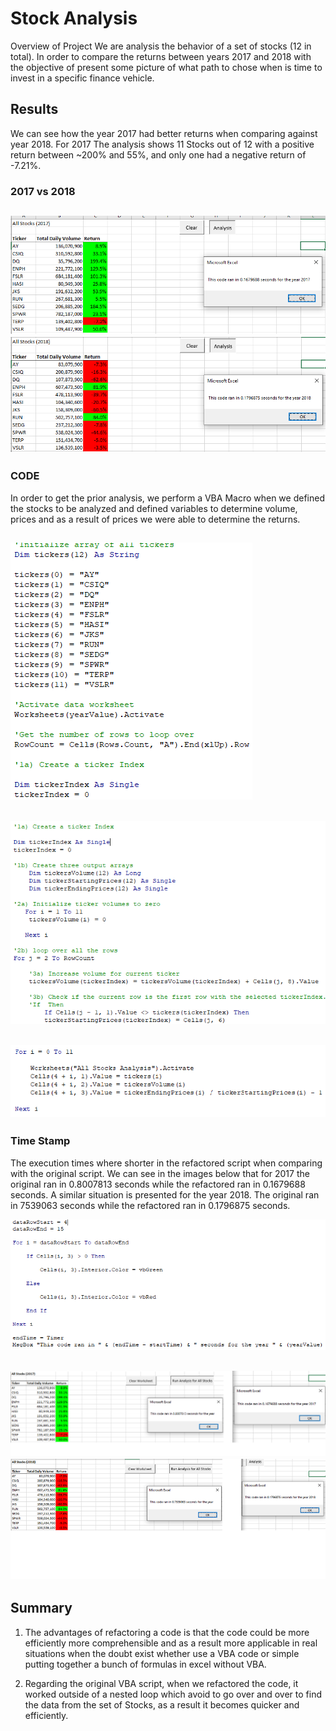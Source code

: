 # Stock Analysis

Overview of Project
We are analysis the behavior of a set of stocks (12 in total). In order to compare the returns between years 2017 and 2018 with the objective of present some picture of what path to chose when is time to invest in a specific finance vehicle.

## Results
We can see how the year 2017 had better returns when comparing against year 2018. For 2017 The analysis shows 11 Stocks out of 12 with a positive return between ~200% and 55%, and only one had a negative return of -7.21%. 

### 2017 vs 2018

![2017](Resources/VBA_Challenge_2017.png)![2018](Resources/VBA_Challenge_2018.png)
---
### CODE

In order to get the prior analysis, we perform a VBA Macro when we defined the stocks to be analyzed and defined variables to determine volume, prices and as a result of prices we were able to determine the returns.

![def-stocks](Resources/Def_stocks.png)
---
![volume-prices](Resources/def_volume-prices.png)
---
![def-returns](Resources/returns.png)
---
### Time Stamp

The execution times where shorter in the refactored script when comparing with the original script. We can see in the images below that for 2017 the original ran in 0.8007813 seconds while the refactored ran in 0.1679688 seconds. A similar situation is presented for the year 2018. The original ran in 7539063 seconds while the refactored ran in 0.1796875 seconds.

![time-stamp](Resources/set_time_stamp.png)

![2087-time](Resources/2017_time_comp.png)![2018-time](Resources/2018_time_comp.png)
---


## Summary

1. The advantages of refactoring a code is that the code could be more efficiently more comprehensible and as a result more applicable in real situations when the doubt exist whether use a VBA code or simple putting together a bunch of formulas in excel without VBA.  

2. Regarding the original VBA script, when we refactored the code, it worked outside of a nested loop which avoid to go over and over to find the data from the set of Stocks, as a result it becomes quicker and efficiently. 
